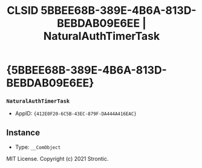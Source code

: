 ﻿---
title: "CLSID 5BBEE68B-389E-4B6A-813D-BEBDAB09E6EE | NaturalAuthTimerTask"
excerpt: What is COM-Object CLSID 5BBEE68B-389E-4B6A-813D-BEBDAB09E6EE?
---

# {5BBEE68B-389E-4B6A-813D-BEBDAB09E6EE}

### `NaturalAuthTimerTask`
* AppID: `{412E0F20-6C5B-43EC-879F-DA444A416EAC}`

## Instance

* Type: `__ComObject`

MIT License. Copyright (c) 2021 Strontic.


